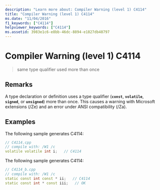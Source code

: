 ```yaml
---
description: "Learn more about: Compiler Warning (level 1) C4114"
title: "Compiler Warning (level 1) C4114"
ms.date: "11/04/2016"
f1_keywords: ["C4114"]
helpviewer_keywords: ["C4114"]
ms.assetid: 3983e1c6-e8bb-46dc-8894-e1827db48797
---
```

# Compiler Warning (level 1) C4114

> same type qualifier used more than once

## Remarks

A type declaration or definition uses a type qualifier (**`const`**, **`volatile`**, **`signed`**, or **`unsigned`**) more than once. This causes a warning with Microsoft extensions (/Ze) and an error under ANSI compatibility (/Za).

## Examples

The following sample generates C4114:

```cpp
// C4114.cpp
// compile with: /W1 /c
volatile volatile int i;   // C4114
```

The following sample generates C4114:

```cpp
// C4114_b.cpp
// compile with: /W1 /c
static const int const * ii;   // C4114
static const int * const iii;   // OK
```
